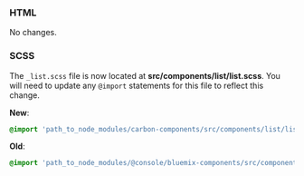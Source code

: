 ### HTML

No changes.

### SCSS

The `_list.scss` file is now located at __src/components/list/list.scss__. You will need to update any `@import` statements for this file to reflect this change.

**New**: 
```scss
@import 'path_to_node_modules/carbon-components/src/components/list/list';
```

**Old**: 
```scss
@import 'path_to_node_modules/@console/bluemix-components/src/components/list/list';
```
